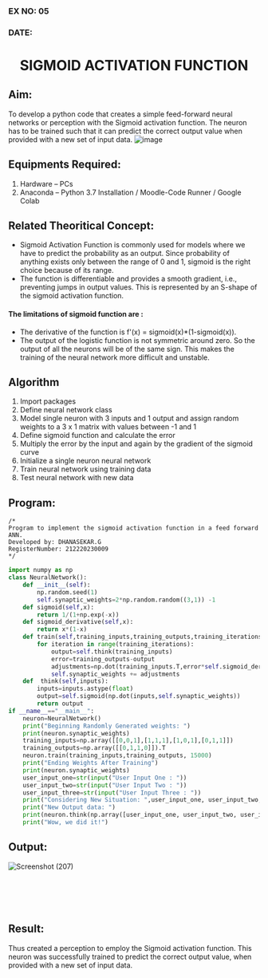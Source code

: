 ### EX NO: 05

### DATE: 


# <p align = "center"> SIGMOID ACTIVATION FUNCTION </p>
## Aim:
  To develop a python code that creates a simple feed-forward neural networks or perception with the Sigmoid activation function. The neuron has to be trained such that it can predict the correct output value when provided with a new set of input data.
 ![image](https://user-images.githubusercontent.com/93023609/162692440-f59e7ad2-0414-4ddb-8640-fede7a0655f2.png)

## Equipments Required:
1. Hardware – PCs
2. Anaconda – Python 3.7 Installation / Moodle-Code Runner / Google Colab

## Related Theoritical Concept:
* Sigmoid Activation Function is commonly used for models where we have to predict the probability as an output. Since probability of anything exists only between the range of 0 and 1, sigmoid is the right choice because of its range.
* The function is differentiable and provides a smooth gradient, i.e., preventing jumps in output values. This is represented by an S-shape of the sigmoid activation function. 

#### The limitations of sigmoid function are :
* The derivative of the function is f'(x) = sigmoid(x)*(1-sigmoid(x)).
* The output of the logistic function is not symmetric around zero. So the output of all the neurons will be of the same sign. This makes the training of the neural network more difficult and unstable.

## Algorithm
1. Import packages
2. Define neural network class
3. Model single neuron with 3 inputs and 1 output and assign random weights to a 3 x 1 matrix with values between -1 and 1
4. Define sigmoid function and calculate the error
5. Multiply the error by the input and again by the gradient of the sigmoid curve
6. Initialize a single neuron neural network
7. Train neural network using training data
8. Test neural network with new data
## Program:
```
/*
Program to implement the sigmoid activation function in a feed forward ANN.
Developed by: DHANASEKAR.G
RegisterNumber: 212220230009
*/
```
```python
import numpy as np
class NeuralNetwork():
    def __init__(self):
        np.random.seed(1)
        self.synaptic_weights=2*np.random.random((3,1)) -1       
    def sigmoid(self,x):
        return 1/(1+np.exp(-x))    
    def sigmoid_derivative(self,x):
        return x*(1-x)   
    def train(self,training_inputs,training_outputs,training_iterations):       
        for iteration in range(training_iterations):
            output=self.think(training_inputs)
            error=training_outputs-output
            adjustments=np.dot(training_inputs.T,error*self.sigmoid_derivative(output))
            self.synaptic_weights += adjustments
    def  think(self,inputs):
        inputs=inputs.astype(float)
        output=self.sigmoid(np.dot(inputs,self.synaptic_weights))
        return output
if __name__=="__main__":
    neuron=NeuralNetwork()   
    print("Beginning Randomly Generated weights: ")
    print(neuron.synaptic_weights)    
    training_inputs=np.array([[0,0,1],[1,1,1],[1,0,1],[0,1,1]])    
    training_outputs=np.array([[0,1,1,0]]).T   
    neuron.train(training_inputs,training_outputs, 15000)    
    print("Ending Weights After Training")
    print(neuron.synaptic_weights)    
    user_input_one=str(input("User Input One : "))
    user_input_two=str(input("User Input Two : "))
    user_input_three=str(input("User Input Three : "))    
    print("Considering New Situation: ",user_input_one, user_input_two, user_input_three)
    print("New Output data: ")
    print(neuron.think(np.array([user_input_one, user_input_two, user_input_three])))
    print("Wow, we did it!")
 ```   

## Output:
![Screenshot (207)](https://user-images.githubusercontent.com/75243072/169442509-320f1e03-a2d0-462a-b323-ace53afae457.png)

## <br/><br/><br/>Result:
  Thus created a perception to employ the Sigmoid activation function. This neuron was successfully trained to predict the correct output value, when provided with a new set of input data.

